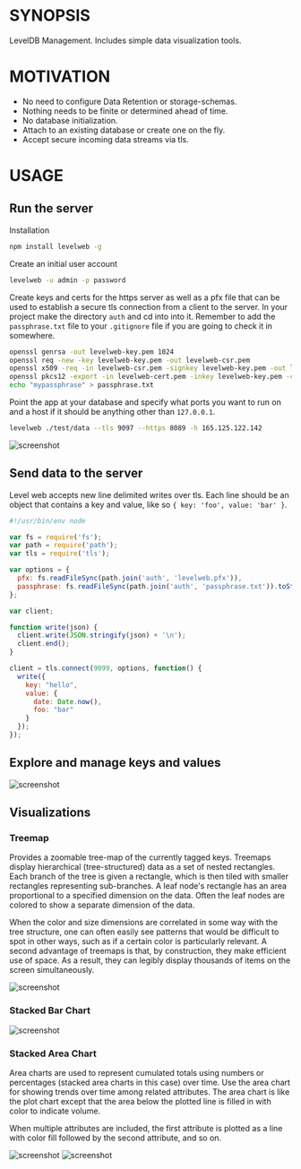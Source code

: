 # SYNOPSIS
LevelDB Management. Includes simple data visualization tools.

# MOTIVATION

 - No need to configure Data Retention or storage-schemas.
 - Nothing needs to be finite or determined ahead of time.
 - No database initialization.
 - Attach to an existing database or create one on the fly.
 - Accept secure incoming data streams via tls.

# USAGE
## Run the server
Installation
```bash
npm install levelweb -g
```

Create an initial user account
```bash
levelweb -u admin -p password
```

Create keys and certs for the https server as well as a pfx file that can be 
used to establish a secure tls connection from a client to the server. In your
project make the directory `auth` and cd into into it. Remember to add the 
`passphrase.txt` file to your `.gitignore` file if you are going to check it in 
somewhere.
```bash
openssl genrsa -out levelweb-key.pem 1024
openssl req -new -key levelweb-key.pem -out levelweb-csr.pem
openssl x509 -req -in levelweb-csr.pem -signkey levelweb-key.pem -out levelweb-cert.pem
openssl pkcs12 -export -in levelweb-cert.pem -inkey levelweb-key.pem -certfile levelweb-cert.pem -out levelweb.pfx
echo "mypassphrase" > passphrase.txt
```

Point the app at your database and specify what ports you want to run on and a
host if it should be anything other than `127.0.0.1`.
```bash
levelweb ./test/data --tls 9097 --https 8089 -h 165.125.122.142
```

![screenshot](/screenshots/screenshot0.png)

## Send data to the server
Level web accepts new line delimited writes over tls. Each line should be an 
object that contains a key and value, like so `{ key: 'foo', value: 'bar' }`.

```js
#!/usr/bin/env node

var fs = require('fs');
var path = require('path');
var tls = require('tls');

var options = {
  pfx: fs.readFileSync(path.join('auth', 'levelweb.pfx')),
  passphrase: fs.readFileSync(path.join('auth', 'passphrase.txt')).toString().trim()
};

var client;

function write(json) {
  client.write(JSON.stringify(json) + '\n');
  client.end();
}

client = tls.connect(9099, options, function() {
  write({
    key: "hello",
    value: {
      date: Date.now(),
      foo: "bar"
    }
  });
});
```

## Explore and manage keys and values
![screenshot](/screenshots/screenshot.png)

## Visualizations

### Treemap
Provides a zoomable tree-map of the currently tagged keys. Treemaps display 
hierarchical (tree-structured) data as a set of nested rectangles. Each branch
of the tree is given a rectangle, which is then tiled with smaller rectangles 
representing sub-branches. A leaf node's rectangle has an area proportional to 
a specified dimension on the data. Often the leaf nodes are colored to show a 
separate dimension of the data.

When the color and size dimensions are correlated in some way with the tree 
structure, one can often easily see patterns that would be difficult to spot in 
other ways, such as if a certain color is particularly relevant. A second 
advantage of treemaps is that, by construction, they make efficient use of 
space. As a result, they can legibly display thousands of items on the screen 
simultaneously.

![screenshot](/screenshots/screenshot2.png)

### Stacked Bar Chart

![screenshot](/screenshots/screenshot5.png)

### Stacked Area Chart
Area charts are used to represent cumulated totals using numbers or percentages 
(stacked area charts in this case) over time. Use the area chart for showing 
trends over time among related attributes. The area chart is like the plot chart
except that the area below the plotted line is filled in with color to indicate 
volume.

When multiple attributes are included, the first attribute is plotted as a line 
with color fill followed by the second attribute, and so on.

![screenshot](/screenshots/screenshot3.png)
![screenshot](/screenshots/screenshot4.png)
